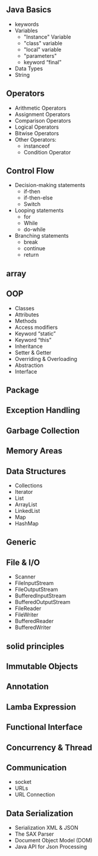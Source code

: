 ## Java Basics  
- keywords
- Variables  
  + "Instance" Variable  
  + "class" variable  
  + "local" variable  
  + "parameters"  
  + keyword “final”  
- Data Types
- String  

## Operators
- Arithmetic Operators
- Assignment Operators
- Comparison Operators
- Logical Operators
- Bitwise Operators
- Other Operators:
 	+ instanceof
  + Condition Operator

## Control Flow   
- Decision-making statements  
  + if-then  
  + if-then-else  
  + Switch  
- Looping statements  
  + for  
  + While  
  + do-while  
- Branching statements 
  + break 
  + continue 
  + return  

## array

## OOP 
- Classes
- Attributes
- Methods
- Access modifiers
- Keyword “static”
- Keyword “this”
- Inheritance
- Setter & Getter
- Overriding & Overloading
- Abstraction
- Interface

## Package  

## Exception Handling  

## Garbage Collection

## Memory Areas

## Data Structures
- Collections 
- Iterator
- List
- ArrayList
- LinkedList
- Map
- HashMap

## Generic

## File & I/O
- Scanner
- FileInputStream
- FileOutputStream
- BufferedInputStream
- BufferedOutputStream
- FileReader
- FileWriter
- BufferedReader
- BufferedWriter

## solid principles

## Immutable Objects

## Annotation

## Lamba Expression

## Functional Interface

## Concurrency & Thread

## Communication
- socket
- URLs
- URL Connection

## Data Serialization
- Serialization XML & JSON
- The SAX Parser
- Document Object Model (DOM)
- Java API for Json Processing
